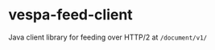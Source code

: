 <!-- Copyright Yahoo. Licensed under the terms of the Apache 2.0 license. See LICENSE in the project root. -->
# vespa-feed-client
Java client library for feeding over HTTP/2 at `/document/v1/`
